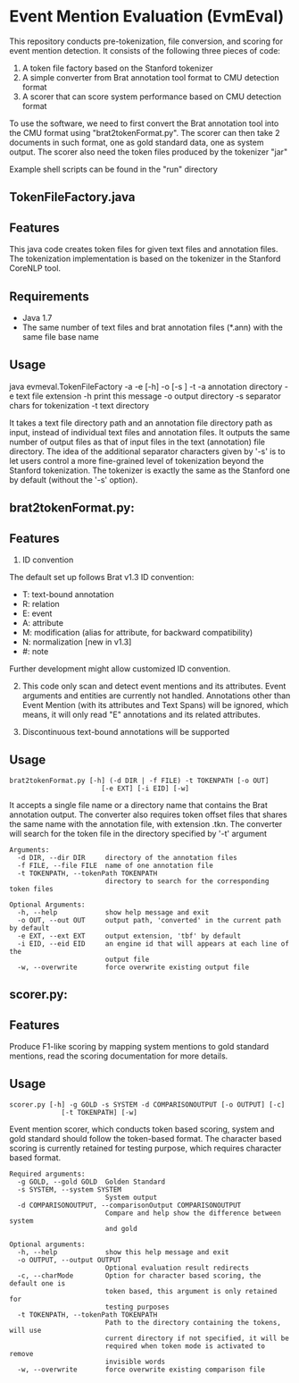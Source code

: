 Event Mention Evaluation (EvmEval)
=========

This repository conducts pre-tokenization, file conversion, and scoring for
event mention detection.  It consists of the following three pieces of code:
1. A token file factory based on the Stanford tokenizer
2. A simple converter from Brat annotation tool format to CMU detection format
3. A scorer that can score system performance based on CMU detection format

To use the software, we need to first convert the Brat annotation tool into the CMU format using "brat2tokenFormat.py". The scorer can then take 2 documents in such format, one as gold standard data, one as system output. The scorer also need the token files produced by the tokenizer "jar"

Example shell scripts can be found in the "run" directory

TokenFileFactory.java
---------------------

Features
--------
This java code creates token files for given text files and annotation files.
The tokenization implementation is based on the tokenizer in the Stanford
CoreNLP tool.

Requirements
------------
- Java 1.7
- The same number of text files and brat annotation files (*.ann) with the same file base name

Usage
-----
java evmeval.TokenFileFactory -a <annotation> -e <extension> [-h]
       -o <output> [-s <separator>] -t <text>
 -a <annotation>   annotation directory
 -e <extension>    text file extension
 -h                print this message
 -o <output>       output directory
 -s <separator>    separator chars for tokenization
 -t <text>         text directory

It takes a text file directory path and an annotation file directory path as
input, instead of individual text files and annotation files.  It outputs the
same number of output files as that of input files in the text (annotation)
file directory.  The idea of the additional separator characters given by '-s'
is to let users control a more fine-grained level of tokenization beyond the
Stanford tokenization.  The tokenizer is exactly the same as the Stanford one
by default (without the '-s' option).

brat2tokenFormat.py:
--------------------

Features
---------

1. ID convention

The default set up follows Brat v1.3 ID convention: 
  - T: text-bound annotation
  - R: relation
  - E: event
  - A: attribute
  - M: modification (alias for attribute, for backward compatibility)
  - N: normalization [new in v1.3]
  - #: note

Further development might allow customized ID convention.

2. This code only scan and detect event mentions and its attributes. Event arguments and entities are currently not handled. Annotations other than Event Mention (with its attributes and Text Spans) will be ignored, which means, it will only read "E" annotations and its related attributes.

3. Discontinuous text-bound annotations will be supported

Usage
-----

	brat2tokenFormat.py [-h] (-d DIR | -f FILE) -t TOKENPATH [-o OUT]
                           [-e EXT] [-i EID] [-w]

It accepts a single file name or a directory name that contains the Brat annotation output. 
The converter also requires token offset files that shares the same name with the annotation
file, with extension .tkn. The converter will search for the token file in the directory 
specified by '-t' argument

	Arguments:
	  -d DIR, --dir DIR     directory of the annotation files
	  -f FILE, --file FILE  name of one annotation file
	  -t TOKENPATH, --tokenPath TOKENPATH
							directory to search for the corresponding token files

	Optional Arguments:
	  -h, --help            show help message and exit
	  -o OUT, --out OUT     output path, 'converted' in the current path by default
	  -e EXT, --ext EXT     output extension, 'tbf' by default
	  -i EID, --eid EID     an engine id that will appears at each line of the
							output file
	  -w, --overwrite       force overwrite existing output file

scorer.py:
----------

Features
---------
Produce F1-like scoring by mapping system mentions to gold standard mentions,
read the scoring documentation for more details.

Usage
-----
	scorer.py [-h] -g GOLD -s SYSTEM -d COMPARISONOUTPUT [-o OUTPUT] [-c]
                 [-t TOKENPATH] [-w]

Event mention scorer, which conducts token based scoring, system and gold
standard should follow the token-based format. The character based scoring is
currently retained for testing purpose, which requires character based format.

	Required arguments:
	  -g GOLD, --gold GOLD  Golden Standard
	  -s SYSTEM, --system SYSTEM
							System output
	  -d COMPARISONOUTPUT, --comparisonOutput COMPARISONOUTPUT
							Compare and help show the difference between system
							and gold

	Optional arguments:  
	  -h, --help            show this help message and exit
	  -o OUTPUT, --output OUTPUT
							Optional evaluation result redirects
	  -c, --charMode        Option for character based scoring, the default one is
							token based, this argument is only retained for
							testing purposes
	  -t TOKENPATH, --tokenPath TOKENPATH
							Path to the directory containing the tokens, will use
							current directory if not specified, it will be
							required when token mode is activated to remove
							invisible words
	  -w, --overwrite       force overwrite existing comparison file
